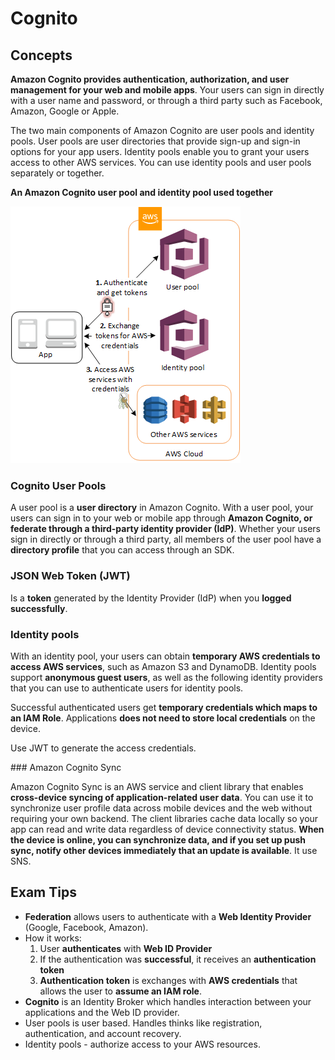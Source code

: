 # Cognito
## Concepts

**Amazon Cognito provides authentication, authorization, and user management for your web and mobile apps**. Your users can sign in directly with a user name and password, or through a third party such as Facebook, Amazon, Google or Apple.

The two main components of Amazon Cognito are user pools and identity pools. User pools are user directories that provide sign-up and sign-in options for your app users. Identity pools enable you to grant your users access to other AWS services. You can use identity pools and user pools separately or together.

**An Amazon Cognito user pool and identity pool used together**

![Cognito](./scenario-cup-cib2.png)

### Cognito User Pools

A user pool is a **user directory** in Amazon Cognito. With a user pool, your users can sign in to your web or mobile app through **Amazon Cognito, or federate through a third-party identity provider (IdP)**. Whether your users sign in directly or through a third party, all members of the user pool have a **directory profile** that you can access through an SDK.

### JSON Web Token (JWT)

Is a **token** generated by the Identity Provider (IdP) when you **logged successfully**.

### Identity pools

With an identity pool, your users can obtain **temporary AWS credentials to access AWS services**, such as Amazon S3 and DynamoDB. Identity pools support **anonymous guest users**, as well as the following identity providers that you can use to authenticate users for identity pools.

Successful authenticated users get **temporary credentials which maps to an IAM Role**. Applications **does not need to store local credentials** on the device. 

Use JWT to generate the access credentials.

### Amazon Cognito Sync

Amazon Cognito Sync is an AWS service and client library that enables **cross-device syncing of application-related user data**. You can use it to synchronize user profile data across mobile devices and the web without requiring your own backend. The client libraries cache data locally so your app can read and write data regardless of device connectivity status. **When the device is online, you can synchronize data, and if you set up push sync, notify other devices immediately that an update is available**. It use SNS.


## Exam Tips
* **Federation** allows users to authenticate with a **Web Identity Provider** (Google, Facebook, Amazon).
* How it works: 
    1. User **authenticates** with **Web ID Provider**
    2. If the authentication was **successful**, it receives an **authentication token**
    3. **Authentication token** is exchanges with **AWS credentials** that allows the user to **assume an IAM role**.
* **Cognito** is an Identity Broker which handles interaction between your applications and the Web ID provider.
* User pools is user based. Handles thinks like registration, authentication, and account recovery.
* Identity pools - authorize access to your AWS resources.